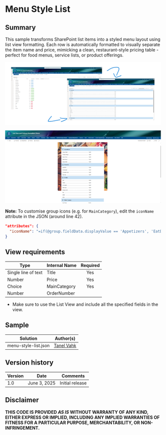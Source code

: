 # Menu Style List

## Summary  
This sample transforms SharePoint list items into a styled menu layout using list view formatting. Each row is automatically formatted to visually separate the item name and price, mimicking a clean, restaurant-style pricing table - perfect for food menus, service lists, or product offerings.

![screenshot of the sample 1](./assets/FormattedMenuList.png)  

![screenshot of the sample 2](./assets/FormattedMenuList_Page.png)

**Note:** To customise group icons (e.g. for `MainCategory`), edit the `iconName` attribute in the JSON (around line 42).  

```json
"attributes": {
  "iconName": "=if(@group.fieldData.displayValue == 'Appetizers', 'EatDrink', if(@group.fieldData.displayValue == 'Drinks', 'CoffeeScript', if(@group.fieldData.displayValue == 'Desserts', 'Cake', if(@group.fieldData.displayValue == 'Main Courses', 'Chopsticks', ''))))"
}
```

## View requirements
|Type               |Internal Name|Required|
|-------------------|-------------|:------:|
|Single line of text|Title        |Yes     |
|Number             |Price       |Yes     |
|Choice |MainCategory   |Yes        |
|Number|OrderNumber   |        |

- Make sure to use the List View and include all the specified fields in the view.

## Sample

Solution|Author(s)
--------|---------
menu-style-list.json | [Tanel Vahk](https://github.com/tvahk)

## Version history

Version |Date             |Comments
--------|-----------------|--------------------------------
1.0     |June 3, 2025 |Initial release

## Disclaimer
**THIS CODE IS PROVIDED *AS IS* WITHOUT WARRANTY OF ANY KIND, EITHER EXPRESS OR IMPLIED, INCLUDING ANY IMPLIED WARRANTIES OF FITNESS FOR A PARTICULAR PURPOSE, MERCHANTABILITY, OR NON-INFRINGEMENT.**

